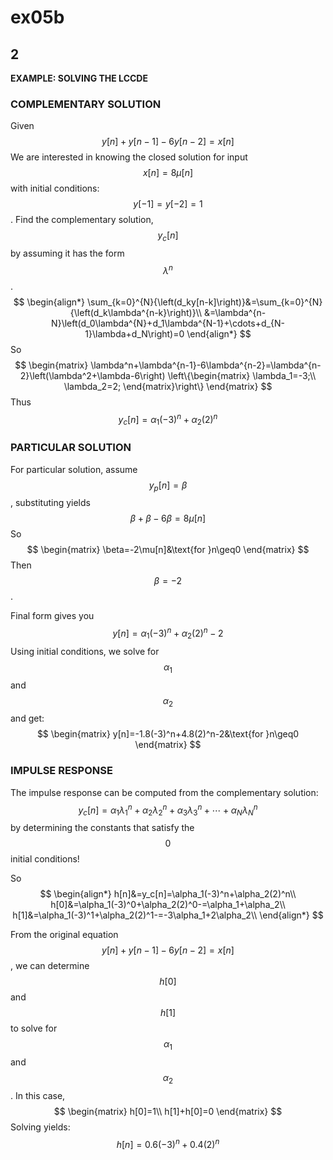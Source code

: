 # ex05b

## 2
__EXAMPLE: SOLVING THE LCCDE__

### COMPLEMENTARY SOLUTION
Given
$$
y[n]+y[n-1]-6y[n-2]=x[n]
$$
We are interested in knowing the closed solution for input $$x[n]=8\mu[n]$$ with initial conditions: $$y[-1]=y[-2]=1$$. Find the complementary solution, $$y_c[n]$$ by assuming it has the form $$\lambda^n$$.
$$
\begin{align*}
\sum_{k=0}^{N}{\left(d_ky[n-k]\right)}&=\sum_{k=0}^{N}{\left(d_k\lambda^{n-k}\right)}\\
&=\lambda^{n-N}\left(d_0\lambda^{N}+d_1\lambda^{N-1}+\cdots+d_{N-1}\lambda+d_N\right)=0
\end{align*}
$$
So 
$$
\begin{matrix}
\lambda^n+\lambda^{n-1}-6\lambda^{n-2}=\lambda^{n-2}\left(\lambda^2+\lambda-6\right)
\left\{\begin{matrix}
\lambda_1=-3;\\
\lambda_2=2;
\end{matrix}\right\}
\end{matrix}
$$
Thus
$$
y_c[n]=\alpha_1(-3)^n+\alpha_2(2)^n
$$

### PARTICULAR SOLUTION
For particular solution, assume $$y_p[n]=\beta$$, substituting yields
$$
\beta+\beta-6\beta=8\mu[n]
$$
So
$$
\begin{matrix}
\beta=-2\mu[n]&\text{for }n\geq0
\end{matrix}
$$
Then $$\beta=-2$$.

Final form gives you
$$
y[n]=\alpha_1(-3)^n+\alpha_2(2)^n-2
$$
Using initial conditions, we solve for $$\alpha_1$$ and $$\alpha_2$$ and get:
$$
\begin{matrix}
y[n]=-1.8(-3)^n+4.8(2)^n-2&\text{for }n\geq0
\end{matrix}
$$

### IMPULSE RESPONSE
The impulse response can be computed from the complementary solution:
$$
y_c[n]=\alpha_1\lambda_1^{n}+\alpha_2\lambda_2^{n}+\alpha_3\lambda_3^{n}+\cdots+\alpha_N\lambda_N^{n}
$$
by determining the constants that satisfy the $$0$$ initial conditions!

So
$$
\begin{align*}
h[n]&=y_c[n]=\alpha_1(-3)^n+\alpha_2(2)^n\\
h[0]&=\alpha_1(-3)^0+\alpha_2(2)^0-=\alpha_1+\alpha_2\\
h[1]&=\alpha_1(-3)^1+\alpha_2(2)^1-=-3\alpha_1+2\alpha_2\\
\end{align*}
$$

From the original equation $$y[n]+y[n-1]-6y[n-2]=x[n]$$, we can determine $$h[0]$$ and $$h[1]$$ to solve for $$\alpha_1$$ and $$\alpha_2$$. In this case,
$$
\begin{matrix}
h[0]=1\\
h[1]+h[0]=0
\end{matrix}
$$
Solving yields:
$$
h[n]=0.6(-3)^n+0.4(2)^n
$$